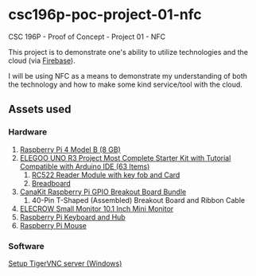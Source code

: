 # csc196p-poc-project-01-nfc

CSC 196P - Proof of Concept - Project 01 - NFC

This project is to demonstrate one's ability to utilize technologies and the
cloud (via [Firebase](https://firebase.google.com/)).

I will be using NFC as a means to demonstrate my understanding of both the
technology and how to make some kind service/tool with the cloud.

## Assets used

### Hardware

1. [Raspberry Pi 4 Model B (8 GB)](https://www.raspberrypi.com/products/raspberry-pi-4-model-b/specifications/)
2. [ELEGOO UNO R3 Project Most Complete Starter Kit with Tutorial Compatible with Arduino IDE (63 Items)](https://www.amazon.com/gp/product/B01CZTLHGE/ref=ppx_yo_dt_b_search_asin_title?ie=UTF8&psc=1)
   1. [RC522 Reader Module with key fob and Card](https://www.amazon.com/SunFounder-Mifare-Reader-Arduino-Raspberry/dp/B07KGBJ9VG)
   2. [Breadboard](https://www.amazon.com/BB830-Solderless-Plug-BreadBoard-tie-Points/dp/B0040Z4QN8/ref=sr_1_1?crid=RA8UZ60586KY&dib=eyJ2IjoiMSJ9.iQcZZ-eAyQqEzQo4dHwB32MKalyzq4GZaioeVOzl7FJR0t6rDtX-aVJZudcf06LDI59FSTAdFAhLYDKOrMYKQ9myWkpLrDWU2HmKNkX0bJ8.P97ZdzIGA00xynAeSRNYlgWSAy39nUhXqaU-VnmzAYM&dib_tag=se&keywords=BB830+Breadboard&qid=1711091655&refinements=p_72%3A1248921011&rnid=1248919011&s=industrial&sprefix=bb830+breadboard%2Caps%2C255&sr=1-1)
3. [CanaKit Raspberry Pi GPIO Breakout Board Bundle](https://www.canakit.com/raspberry-pi-gpio-breakout-bundle.html)
   1. 40-Pin T-Shaped (Assembled) Breakout Board and Ribbon Cable
4. [ELECROW Small Monitor 10.1 Inch Mini Monitor](https://www.amazon.com/gp/product/B076GZVCP2/ref=ppx_yo_dt_b_search_asin_title?ie=UTF8&psc=1)
5. [Raspberry Pi Keyboard and Hub](https://www.raspberrypi.com/products/raspberry-pi-keyboard-and-hub/)
6. [Raspberry Pi Mouse](https://www.raspberrypi.com/products/raspberry-pi-mouse/)

### Software

[Setup TigerVNC server (Windows)](https://github.com/TigerVNC/tigervnc/wiki/Setup-TigerVNC-server-%28Windows%29)

